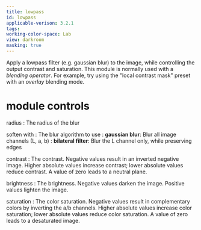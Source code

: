 ```yaml
---
title: lowpass
id: lowpass
applicable-verison: 3.2.1
tags: 
working-color-space: Lab
view: darkroom
masking: true
---
```


Apply a lowpass filter (e.g. gaussian blur) to the image, while controlling the output contrast and saturation. This module is normally used with a _blending operator_. For example, try using the "local contrast mask" preset with an _overlay_ blending mode.

# module controls

radius
: The radius of the blur

soften with
: The blur algorithm to use
: **gaussian blur**: Blur all image channels (L, a, b)
: **bilateral filter**: Blur the L channel only, while preserving edges

contrast
: The contrast. Negative values result in an inverted negative image. Higher absolute values increase contrast; lower absolute values reduce contrast. A value of zero leads to a neutral plane.

brightness
: The brightness. Negative values darken the image. Positive values lighten the image.

saturation
: The color saturation. Negative values result in complementary colors by inverting the a/b channels. Higher absolute values increase color saturation; lower absolute values reduce color saturation. A value of zero leads to a desaturated image.
